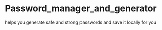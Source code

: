 # Password_manager_and_generator
helps you generate safe and strong passwords and save it locally for you
